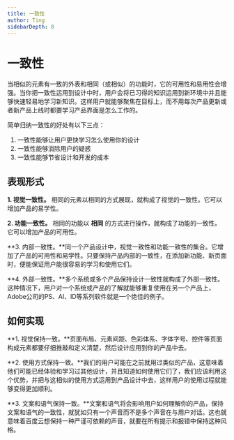 ```yaml
---
title: 一致性
author: Ting
sidebarDepth: 0
---
```

# 一致性

当相似的元素有一致的外表和相同（或相似）的功能时，它的可用性和易用性会增强。当你把一致性运用到设计中时，用户会将已习得的知识运用到新环境中并且能够快速轻易地学习新知识。这样用户就能够聚焦在目标上，而不用每次产品更新或者新产品上线时都要学习产品界面是怎么工作的。

简单归纳一致性的好处有以下三点：

 1. 一致性能够让用户更快学习怎么使用你的设计
 2. 一致性能够消除用户的疑惑
 3. 一致性能够节省设计和开发的成本

## 表现形式

**1. 视觉一致性。** 相同的元素以相同的方式展现，就构成了视觉的一致性。它可以增加产品的易学性。

**2. 功能一致性。** 相同的功能以 **相同** 的方式进行操作，就构成了功能的一致性。它可以增加产品的可用性。

 **3. 内部一致性。**同一个产品设计中，视觉一致性和功能一致性的集合。它增加了产品的可用性和易学性。只要保持产品内部的一致性，在添加新功能、新页面时，便能保证用户能很容易的学习和使用它们。

 **4. 外部一致性。**多个系统或多个产品保持设计一致性就构成了外部一致性。这种情况下，用户对一个系统或产品的了解就能够重复使用在另一个产品上，Adobe公司的PS、AI、ID等系列软件就是一个绝佳的例子。

## 如何实现

 **1. 视觉保持一致。**页面布局、元素间距、色彩体系、字体字号、控件等页面构成元素都要仔细推敲和定义清楚，然后设计应用到你的产品中去。

 **2. 使用方式保持一致。**我们的用户可能在之前就用过类似的产品，这意味着他们可能已经体验和学习过其他设计，并且知道如何使用它们了，我们应该利用这个优势，并把与这相似的使用方式运用到产品设计中去，这样用户的使用过程就能够变得更加顺利。

 **3. 文案和语气保持一致。**文案和语气将会影响用户如何理解你的产品，保持文案和语气的一致性，就犹如只有一个声音而不是多个声音在与用户对话。这也就意味着百度云想保持一种严谨可依赖的声音，就要在所有提示和报错中保持这种风格。
